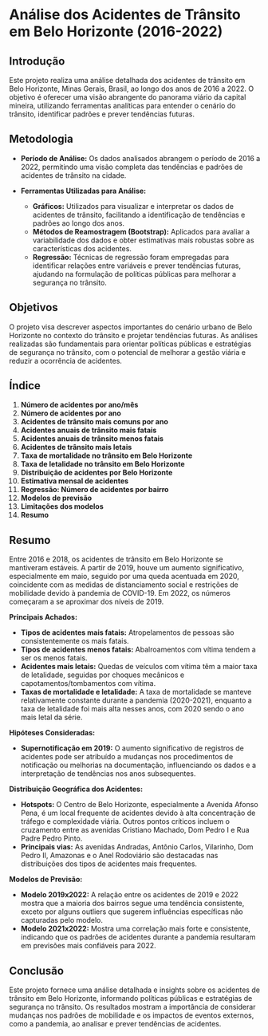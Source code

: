 # Análise dos Acidentes de Trânsito em Belo Horizonte (2016-2022)

## Introdução

Este projeto realiza uma análise detalhada dos acidentes de trânsito em Belo Horizonte, Minas Gerais, Brasil, ao longo dos anos de 2016 a 2022. O objetivo é oferecer uma visão abrangente do panorama viário da capital mineira, utilizando ferramentas analíticas para entender o cenário do trânsito, identificar padrões e prever tendências futuras.

## Metodologia

- **Período de Análise:** Os dados analisados abrangem o período de 2016 a 2022, permitindo uma visão completa das tendências e padrões de acidentes de trânsito na cidade.

- **Ferramentas Utilizadas para Análise:**
  - **Gráficos:** Utilizados para visualizar e interpretar os dados de acidentes de trânsito, facilitando a identificação de tendências e padrões ao longo dos anos.
  - **Métodos de Reamostragem (Bootstrap):** Aplicados para avaliar a variabilidade dos dados e obter estimativas mais robustas sobre as características dos acidentes.
  - **Regressão:** Técnicas de regressão foram empregadas para identificar relações entre variáveis e prever tendências futuras, ajudando na formulação de políticas públicas para melhorar a segurança no trânsito.

## Objetivos

O projeto visa descrever aspectos importantes do cenário urbano de Belo Horizonte no contexto do trânsito e projetar tendências futuras. As análises realizadas são fundamentais para orientar políticas públicas e estratégias de segurança no trânsito, com o potencial de melhorar a gestão viária e reduzir a ocorrência de acidentes.

## Índice

1. **Número de acidentes por ano/mês**
2. **Número de acidentes por ano**
3. **Acidentes de trânsito mais comuns por ano**
4. **Acidentes anuais de trânsito mais fatais**
5. **Acidentes anuais de trânsito menos fatais**
6. **Acidentes de trânsito mais letais**
7. **Taxa de mortalidade no trânsito em Belo Horizonte**
8. **Taxa de letalidade no trânsito em Belo Horizonte**
9. **Distribuição de acidentes por Belo Horizonte**
10. **Estimativa mensal de acidentes**
11. **Regressão: Número de acidentes por bairro**
12. **Modelos de previsão**
13. **Limitações dos modelos**
14. **Resumo**

## Resumo

Entre 2016 e 2018, os acidentes de trânsito em Belo Horizonte se mantiveram estáveis. A partir de 2019, houve um aumento significativo, especialmente em maio, seguido por uma queda acentuada em 2020, coincidente com as medidas de distanciamento social e restrições de mobilidade devido à pandemia de COVID-19. Em 2022, os números começaram a se aproximar dos níveis de 2019.

**Principais Achados:**

- **Tipos de acidentes mais fatais:** Atropelamentos de pessoas são consistentemente os mais fatais.
- **Tipos de acidentes menos fatais:** Abalroamentos com vítima tendem a ser os menos fatais.
- **Acidentes mais letais:** Quedas de veículos com vítima têm a maior taxa de letalidade, seguidas por choques mecânicos e capotamentos/tombamentos com vítima.
- **Taxas de mortalidade e letalidade:** A taxa de mortalidade se manteve relativamente constante durante a pandemia (2020-2021), enquanto a taxa de letalidade foi mais alta nesses anos, com 2020 sendo o ano mais letal da série.

**Hipóteses Consideradas:**

- **Supernotificação em 2019:** O aumento significativo de registros de acidentes pode ser atribuído a mudanças nos procedimentos de notificação ou melhorias na documentação, influenciando os dados e a interpretação de tendências nos anos subsequentes.

**Distribuição Geográfica dos Acidentes:**

- **Hotspots:** O Centro de Belo Horizonte, especialmente a Avenida Afonso Pena, é um local frequente de acidentes devido à alta concentração de tráfego e complexidade viária. Outros pontos críticos incluem o cruzamento entre as avenidas Cristiano Machado, Dom Pedro I e Rua Padre Pedro Pinto.
- **Principais vias:** As avenidas Andradas, Antônio Carlos, Vilarinho, Dom Pedro II, Amazonas e o Anel Rodoviário são destacadas nas distribuições dos tipos de acidentes mais frequentes.

**Modelos de Previsão:**

- **Modelo 2019x2022:** A relação entre os acidentes de 2019 e 2022 mostra que a maioria dos bairros segue uma tendência consistente, exceto por alguns outliers que sugerem influências específicas não capturadas pelo modelo.
- **Modelo 2021x2022:** Mostra uma correlação mais forte e consistente, indicando que os padrões de acidentes durante a pandemia resultaram em previsões mais confiáveis para 2022.

## Conclusão

Este projeto fornece uma análise detalhada e insights sobre os acidentes de trânsito em Belo Horizonte, informando políticas públicas e estratégias de segurança no trânsito. Os resultados mostram a importância de considerar mudanças nos padrões de mobilidade e os impactos de eventos externos, como a pandemia, ao analisar e prever tendências de acidentes.
